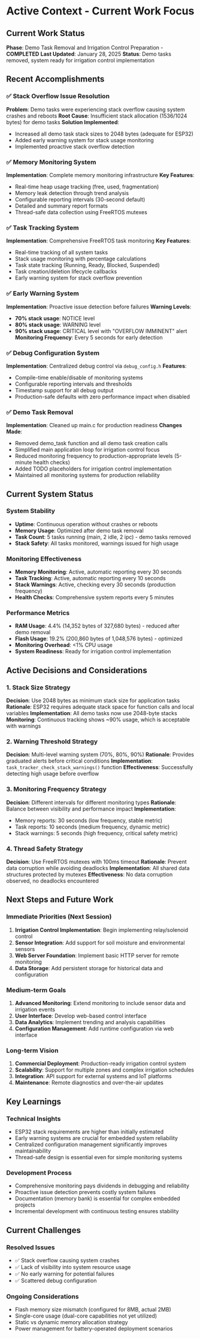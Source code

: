 # Active Context - Current Work Focus

## Current Work Status
**Phase**: Demo Task Removal and Irrigation Control Preparation - **COMPLETED**
**Last Updated**: January 28, 2025
**Status**: Demo tasks removed, system ready for irrigation control implementation

## Recent Accomplishments

### ✅ Stack Overflow Issue Resolution
**Problem**: Demo tasks were experiencing stack overflow causing system crashes and reboots
**Root Cause**: Insufficient stack allocation (1536/1024 bytes) for demo tasks
**Solution Implemented**:
- Increased all demo task stack sizes to 2048 bytes (adequate for ESP32)
- Added early warning system for stack usage monitoring
- Implemented proactive stack overflow detection

### ✅ Memory Monitoring System
**Implementation**: Complete memory monitoring infrastructure
**Key Features**:
- Real-time heap usage tracking (free, used, fragmentation)
- Memory leak detection through trend analysis
- Configurable reporting intervals (30-second default)
- Detailed and summary report formats
- Thread-safe data collection using FreeRTOS mutexes

### ✅ Task Tracking System
**Implementation**: Comprehensive FreeRTOS task monitoring
**Key Features**:
- Real-time tracking of all system tasks
- Stack usage monitoring with percentage calculations
- Task state tracking (Running, Ready, Blocked, Suspended)
- Task creation/deletion lifecycle callbacks
- Early warning system for stack overflow prevention

### ✅ Early Warning System
**Implementation**: Proactive issue detection before failures
**Warning Levels**:
- **70% stack usage**: NOTICE level
- **80% stack usage**: WARNING level
- **90% stack usage**: CRITICAL level with "OVERFLOW IMMINENT" alert
**Monitoring Frequency**: Every 5 seconds for early detection

### ✅ Debug Configuration System
**Implementation**: Centralized debug control via `debug_config.h`
**Features**:
- Compile-time enable/disable of monitoring systems
- Configurable reporting intervals and thresholds
- Timestamp support for all debug output
- Production-safe defaults with zero performance impact when disabled

### ✅ Demo Task Removal
**Implementation**: Cleaned up main.c for production readiness
**Changes Made**:
- Removed demo_task function and all demo task creation calls
- Simplified main application loop for irrigation control focus
- Reduced monitoring frequency to production-appropriate levels (5-minute health checks)
- Added TODO placeholders for irrigation control implementation
- Maintained all monitoring systems for production reliability

## Current System Status

### System Stability
- **Uptime**: Continuous operation without crashes or reboots
- **Memory Usage**: Optimized after demo task removal
- **Task Count**: 5 tasks running (main, 2 idle, 2 ipc) - demo tasks removed
- **Stack Safety**: All tasks monitored, warnings issued for high usage

### Monitoring Effectiveness
- **Memory Monitoring**: Active, automatic reporting every 30 seconds
- **Task Tracking**: Active, automatic reporting every 10 seconds
- **Stack Warnings**: Active, checking every 30 seconds (production frequency)
- **Health Checks**: Comprehensive system reports every 5 minutes

### Performance Metrics
- **RAM Usage**: 4.4% (14,352 bytes of 327,680 bytes) - reduced after demo removal
- **Flash Usage**: 19.2% (200,860 bytes of 1,048,576 bytes) - optimized
- **Monitoring Overhead**: <1% CPU usage
- **System Readiness**: Ready for irrigation control implementation

## Active Decisions and Considerations

### 1. Stack Size Strategy
**Decision**: Use 2048 bytes as minimum stack size for application tasks
**Rationale**: ESP32 requires adequate stack space for function calls and local variables
**Implementation**: All demo tasks now use 2048-byte stacks
**Monitoring**: Continuous tracking shows ~90% usage, which is acceptable with warnings

### 2. Warning Threshold Strategy
**Decision**: Multi-level warning system (70%, 80%, 90%)
**Rationale**: Provides graduated alerts before critical conditions
**Implementation**: `task_tracker_check_stack_warnings()` function
**Effectiveness**: Successfully detecting high usage before overflow

### 3. Monitoring Frequency Strategy
**Decision**: Different intervals for different monitoring types
**Rationale**: Balance between visibility and performance impact
**Implementation**:
  - Memory reports: 30 seconds (low frequency, stable metric)
  - Task reports: 10 seconds (medium frequency, dynamic metric)
  - Stack warnings: 5 seconds (high frequency, critical safety metric)

### 4. Thread Safety Strategy
**Decision**: Use FreeRTOS mutexes with 100ms timeout
**Rationale**: Prevent data corruption while avoiding deadlocks
**Implementation**: All shared data structures protected by mutexes
**Effectiveness**: No data corruption observed, no deadlocks encountered

## Next Steps and Future Work

### Immediate Priorities (Next Session)
1. **Irrigation Control Implementation**: Begin implementing relay/solenoid control
2. **Sensor Integration**: Add support for soil moisture and environmental sensors
3. **Web Server Foundation**: Implement basic HTTP server for remote monitoring
4. **Data Storage**: Add persistent storage for historical data and configuration

### Medium-term Goals
1. **Advanced Monitoring**: Extend monitoring to include sensor data and irrigation events
2. **User Interface**: Develop web-based control interface
3. **Data Analytics**: Implement trending and analysis capabilities
4. **Configuration Management**: Add runtime configuration via web interface

### Long-term Vision
1. **Commercial Deployment**: Production-ready irrigation control system
2. **Scalability**: Support for multiple zones and complex irrigation schedules
3. **Integration**: API support for external systems and IoT platforms
4. **Maintenance**: Remote diagnostics and over-the-air updates

## Key Learnings

### Technical Insights
- ESP32 stack requirements are higher than initially estimated
- Early warning systems are crucial for embedded system reliability
- Centralized configuration management significantly improves maintainability
- Thread-safe design is essential even for simple monitoring systems

### Development Process
- Comprehensive monitoring pays dividends in debugging and reliability
- Proactive issue detection prevents costly system failures
- Documentation (memory bank) is essential for complex embedded projects
- Incremental development with continuous testing ensures stability

## Current Challenges

### Resolved Issues
- ✅ Stack overflow causing system crashes
- ✅ Lack of visibility into system resource usage
- ✅ No early warning for potential failures
- ✅ Scattered debug configuration

### Ongoing Considerations
- Flash memory size mismatch (configured for 8MB, actual 2MB)
- Single-core usage (dual-core capabilities not yet utilized)
- Static vs dynamic memory allocation strategy
- Power management for battery-operated deployment scenarios
